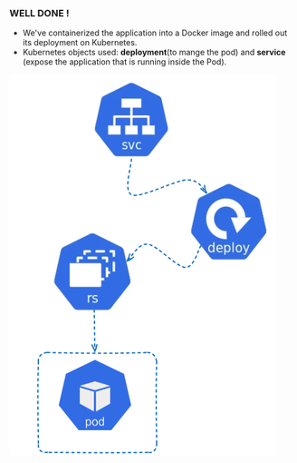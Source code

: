 <br>

### WELL DONE !

* We've containerized the application into a Docker image and rolled out its deployment on Kubernetes.
* Kubernetes objects used: **deployment**(to mange the pod) and **service** (expose the application that is running inside the Pod).

![Scan results](./assets/flow.png)